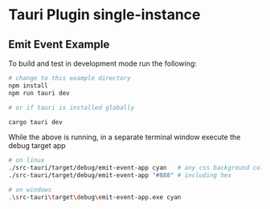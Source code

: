# Tauri Plugin single-instance

## Emit Event Example

To build and test in development mode run the following:

```sh
# change to this example directory
npm install
npm run tauri dev

# or if tauri is installed globally

cargo tauri dev
```

While the above is running, in a separate terminal window execute the debug
target app

```sh
# on linux
./src-tauri/target/debug/emit-event-app cyan   # any css background color should work
./src-tauri/target/debug/emit-event-app "#888" # including hex

# on windows
.\src-tauri\target\debug\emit-event-app.exe cyan
```
